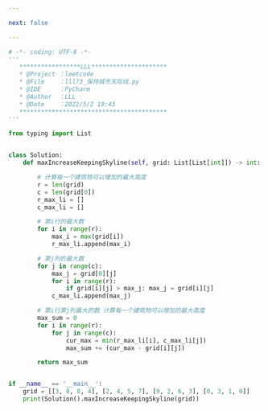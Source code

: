 ```yaml
---

next: false

---
```




<BlogInfo id="1296" title="74.保持城市天际线" author="白日梦想猿" pv=0 read_times=0 pre_cost_time="1分4秒" category="leetcode" tag_list="['leetcode']" create_time="2022.05.02 19:43:35" update_time="2022.05.02 20:08:43" />

```python
# -*- coding: UTF-8 -*-
'''
   *****************LLL*********************
   * @Project ：leetcode                       
   * @File    ：lll73_保持城市天际线.py                  
   * @IDE     ：PyCharm             
   * @Author  ：LLL                         
   * @Date    ：2022/5/2 19:43             
   *****************************************
'''

from typing import List


class Solution:
    def maxIncreaseKeepingSkyline(self, grid: List[List[int]]) -> int:

        # 计算每一个建筑物可以增加的最大高度
        r = len(grid)
        c = len(grid[0])
        r_max_li = []
        c_max_li = []

        # 第i行的最大数
        for i in range(r):
            max_i = max(grid[i])
            r_max_li.append(max_i)

        # 第j列的最大数
        for j in range(c):
            max_j = grid[0][j]
            for i in range(r):
                if grid[i][j] > max_j: max_j = grid[i][j]
            c_max_li.append(max_j)

        # 第i行第j列最大的数 计算每一个建筑物可以增加的最大高度
        max_sum = 0
        for i in range(r):
            for j in range(c):
                cur_max = min(r_max_li[i], c_max_li[j])
                max_sum += (cur_max - grid[i][j])

        return max_sum


if __name__ == '__main__':
    grid = [[3, 0, 8, 4], [2, 4, 5, 7], [9, 2, 6, 3], [0, 3, 1, 0]]
    print(Solution().maxIncreaseKeepingSkyline(grid))

```



<ActionBox />
